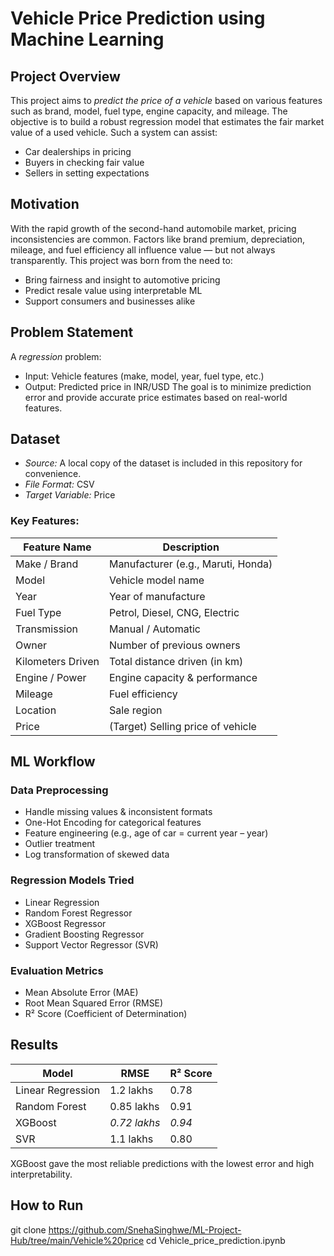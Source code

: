 # Vehicle Price Prediction using Machine Learning

## Project Overview
This project aims to *predict the price of a vehicle* based on various features such as brand, model, fuel type, engine capacity, and mileage. The objective is to build a robust regression model that estimates the fair market value of a used vehicle.
Such a system can assist:
- Car dealerships in pricing
- Buyers in checking fair value
- Sellers in setting expectations

## Motivation
With the rapid growth of the second-hand automobile market, pricing inconsistencies are common. Factors like brand premium, depreciation, mileage, and fuel efficiency all influence value — but not always transparently.
This project was born from the need to:
- Bring fairness and insight to automotive pricing
- Predict resale value using interpretable ML
- Support consumers and businesses alike

## Problem Statement
A *regression* problem:
- Input: Vehicle features (make, model, year, fuel type, etc.)
- Output: Predicted price in INR/USD
The goal is to minimize prediction error and provide accurate price estimates based on real-world features.

## Dataset
- *Source:* A local copy of the dataset is included in this repository for convenience.
- *File Format:* CSV
- *Target Variable:* Price

### Key Features:
| Feature Name       | Description                          |
|--------------------|--------------------------------------|
| Make / Brand       | Manufacturer (e.g., Maruti, Honda)   |
| Model              | Vehicle model name                   |
| Year               | Year of manufacture                  |
| Fuel Type          | Petrol, Diesel, CNG, Electric        |
| Transmission       | Manual / Automatic                   |
| Owner              | Number of previous owners            |
| Kilometers Driven  | Total distance driven (in km)        |
| Engine / Power     | Engine capacity & performance        |
| Mileage            | Fuel efficiency                      |
| Location           | Sale region                          |
| Price              | (Target) Selling price of vehicle    |

## ML Workflow
### Data Preprocessing
- Handle missing values & inconsistent formats
- One-Hot Encoding for categorical features
- Feature engineering (e.g., age of car = current year – year)
- Outlier treatment
- Log transformation of skewed data

### Regression Models Tried
- Linear Regression
- Random Forest Regressor
- XGBoost Regressor
- Gradient Boosting Regressor
- Support Vector Regressor (SVR)

### Evaluation Metrics
- Mean Absolute Error (MAE)
- Root Mean Squared Error (RMSE)
- R² Score (Coefficient of Determination)

## Results
| Model                 | RMSE         | R² Score |
|-----------------------|--------------|----------|
| Linear Regression     | 1.2 lakhs    | 0.78     |
| Random Forest         | 0.85 lakhs   | 0.91     |
| XGBoost               | *0.72 lakhs* | *0.94*   |
| SVR                   | 1.1 lakhs    | 0.80     |
XGBoost gave the most reliable predictions with the lowest error and high interpretability.

## How to Run
git clone https://github.com/SnehaSinghwe/ML-Project-Hub/tree/main/Vehicle%20price
cd Vehicle_price_prediction.ipynb
